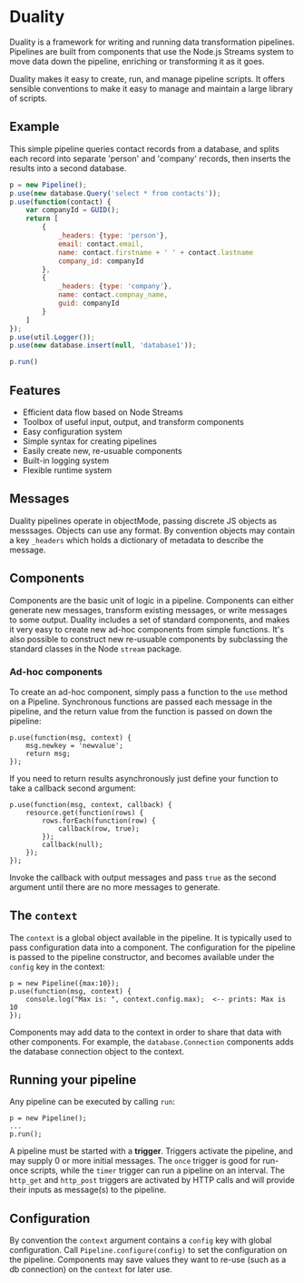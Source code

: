 # Duality

Duality is a framework for writing and running data transformation pipelines. Pipelines
are built from components that use the Node.js Streams system to move data down the
pipeline, enriching or transforming it as it goes.

Duality makes it easy to create, run, and manage pipeline scripts. It offers sensible
conventions to make it easy to manage and maintain a large library of scripts.

## Example

This simple pipeline queries contact records from a database, and splits each record 
into separate 'person' and 'company' records, then inserts the results into a
second database.

```javascript
p = new Pipeline();
p.use(new database.Query('select * from contacts'));
p.use(function(contact) {
	var companyId = GUID();
	return [
		{
			_headers: {type: 'person'},
			email: contact.email,
			name: contact.firstname + ' ' + contact.lastname
			company_id: companyId
		},
		{
			_headers: {type: 'company'},
			name: contact.compnay_name,
			guid: companyId
		}
	]
});
p.use(util.Logger());
p.use(new database.insert(null, 'database1'));

p.run()
```

## Features

* Efficient data flow based on Node Streams
* Toolbox of useful input, output, and transform components
* Easy configuration system
* Simple syntax for creating pipelines
* Easily create new, re-usuable components
* Built-in logging system
* Flexible runtime system

## Messages

Duality pipelines operate in objectMode, passing discrete JS objects as messsages. Objects
can use any format. By convention objects may contain a key `_headers` which holds a dictionary
of metadata to describe the message. 

## Components

Components are the basic unit of logic in a pipeline. Components can either generate 
new messages, transform existing messages, or write messages to some output. Duality
includes a set of standard components, and makes it very easy to create new ad-hoc
components from simple functions. It's also possible to construct new re-usuable
components by subclassing the standard classes in the Node `stream` package.

### Ad-hoc components

To create an ad-hoc component, simply pass a function to the `use` method on a 
Pipeline. Synchronous functions are passed each message in the pipeline, and the
return value from the function is passed on down the pipeline:

    p.use(function(msg, context) {
    	msg.newkey = 'newvalue';
    	return msg;
    });

If you need to return results asynchronously just define your function to take a 
callback second argument:

    p.use(function(msg, context, callback) {
    	resource.get(function(rows) {
    		rows.forEach(function(row) {
    			callback(row, true);
    		});
    		callback(null);
    	});
    });

Invoke the callback with output messages and pass `true` as the second argument
until there are no more messages to generate.

## The `context`

The `context` is a global object available in the pipeline. It is typically used
to pass configuration data into a component. The configuration for the pipeline
is passed to the pipeline constructor, and becomes available under the `config`
key in the context:

    p = new Pipeline({max:10});
    p.use(function(msg, context) {
    	console.log("Max is: ", context.config.max);  <-- prints: Max is 10
    });

Components may add data to the context in order to share that data with other
components. For example, the `database.Connection` components adds the database
connection object to the context.

## Running your pipeline

Any pipeline can be executed by calling `run`:

    p = new Pipeline();
    ...
    p.run();



A pipeline must be started with a **trigger**. Triggers activate the pipeline, and may supply
0 or more initial messages. The `once` trigger is good for run-once scripts, while the `timer`
trigger can run a pipeline on an interval. The `http_get` and `http_post` triggers are activated
by HTTP calls and will provide their inputs as message(s) to the pipeline.

## Configuration

By convention the `context` argument contains a `config` key with global configuration. Call
`Pipeline.configure(config)` to set the configuration on the pipeline. Components may
save values they want to re-use  (such as a db connection) on the `context` for later use.
